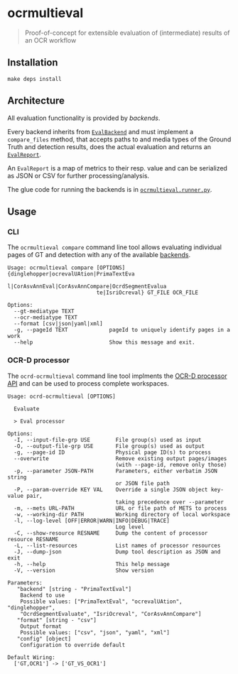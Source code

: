 # ocrmultieval

> Proof-of-concept for extensible evaluation of (intermediate) results of an OCR workflow

## Installation

```
make deps install
```

## Architecture

All evaluation functionality is provided by *backends*.

Every backend inherits from [`EvalBackend`](ocrmultieval/backend.py) and must
implement a `compare_files` method, that accepts paths to and media types of
the Ground Truth and detection results, does the actual evaluation and returns
an [`EvalReport`](ocrmultieval/report.py).

An `EvalReport` is a map of metrics to their resp. value and can be serialized
as JSON or CSV for further processing/analysis.

The glue code for running the backends is in
[`ocrmultieval.runner.py`](ocrmultieval/runner.py).

## Usage

### CLI

The `ocrmultieval compare` command line tool allows evaluating individual pages of GT
and detection with any of the available [backends](#backends).

```
Usage: ocrmultieval compare [OPTIONS] {dinglehopper|ocrevalUAtion|PrimaTextEva
                            l|CorAsvAnnEval|CorAsvAnnCompare|OcrdSegmentEvalua
                            te|IsriOcreval} GT_FILE OCR_FILE

Options:
  --gt-mediatype TEXT
  --ocr-mediatype TEXT
  --format [csv|json|yaml|xml]
  -g, --pageId TEXT             pageId to uniquely identify pages in a work
  --help                        Show this message and exit.
```

### OCR-D processor

The `ocrd-ocrmultieval` command line tool implments the [OCR-D processor
API](https://ocr-d.de/en/spec/cli) and can be used to process complete
workspaces.

```
Usage: ocrd-ocrmultieval [OPTIONS]

  Evaluate

  > Eval processor

Options:
  -I, --input-file-grp USE        File group(s) used as input
  -O, --output-file-grp USE       File group(s) used as output
  -g, --page-id ID                Physical page ID(s) to process
  --overwrite                     Remove existing output pages/images
                                  (with --page-id, remove only those)
  -p, --parameter JSON-PATH       Parameters, either verbatim JSON string
                                  or JSON file path
  -P, --param-override KEY VAL    Override a single JSON object key-value pair,
                                  taking precedence over --parameter
  -m, --mets URL-PATH             URL or file path of METS to process
  -w, --working-dir PATH          Working directory of local workspace
  -l, --log-level [OFF|ERROR|WARN|INFO|DEBUG|TRACE]
                                  Log level
  -C, --show-resource RESNAME     Dump the content of processor resource RESNAME
  -L, --list-resources            List names of processor resources
  -J, --dump-json                 Dump tool description as JSON and exit
  -h, --help                      This help message
  -V, --version                   Show version

Parameters:
   "backend" [string - "PrimaTextEval"]
    Backend to use
    Possible values: ["PrimaTextEval", "ocrevalUAtion", "dinglehopper",
    "OcrdSegmentEvaluate", "IsriOcreval", "CorAsvAnnCompare"]
   "format" [string - "csv"]
    Output format
    Possible values: ["csv", "json", "yaml", "xml"]
   "config" [object]
    Configuration to override default

Default Wiring:
  ['GT,OCR1'] -> ['GT_VS_OCR1']
```
